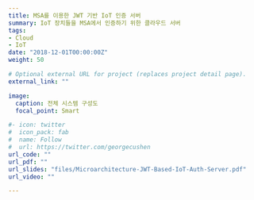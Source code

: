 ```yaml
---
title: MSA를 이용한 JWT 기반 IoT 인증 서버
summary: IoT 장치들을 MSA에서 인증하기 위한 클라우드 서버
tags:
- Cloud
- IoT
date: "2018-12-01T00:00:00Z"
weight: 50

# Optional external URL for project (replaces project detail page).
external_link: ""

image:
  caption: 전체 시스템 구성도
  focal_point: Smart

#- icon: twitter
#  icon_pack: fab
#  name: Follow
#  url: https://twitter.com/georgecushen
url_code: ""
url_pdf: ""
url_slides: "files/Microarchitecture-JWT-Based-IoT-Auth-Server.pdf"
url_video: ""

---
```

